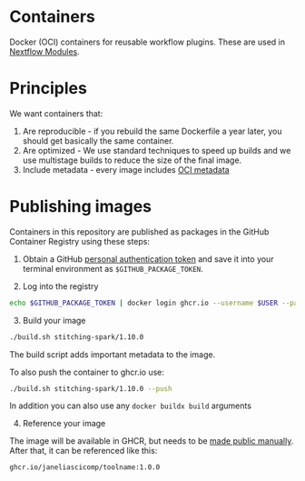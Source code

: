 # Containers

Docker (OCI) containers for reusable workflow plugins. These are used in [Nextflow Modules](https://github.com/JaneliaSciComp/nextflow-modules). 

# Principles

We want containers that:

1) Are reproducible - if you rebuild the same Dockerfile a year later, you should get basically the same container. 
2) Are optimized - We use standard techniques to speed up builds and we use multistage builds to reduce the size of the final image. 
3) Include metadata -  every image includes [OCI metadata](https://specs.opencontainers.org/image-spec/annotations/)

# Publishing images

Containers in this repository are published as packages in the  GitHub Container Registry using these steps: 

1. Obtain a GitHub [personal authentication token](https://docs.github.com/en/authentication/keeping-your-account-and-data-secure/managing-your-personal-access-tokens) and save it into your terminal environment as `$GITHUB_PACKAGE_TOKEN`. 
   
2. Log into the registry

```bash
echo $GITHUB_PACKAGE_TOKEN | docker login ghcr.io --username $USER --password-stdin
```

3. Build your image

```bash
./build.sh stitching-spark/1.10.0
```

The build script adds important metadata to the image.

To also push the container to ghcr.io use:
```bash
./build.sh stitching-spark/1.10.0 --push
```

In addition you can also use any `docker buildx build` arguments

4. Reference your image

The image will be available in GHCR, but needs to be [made public manually](https://docs.github.com/en/packages/learn-github-packages/configuring-a-packages-access-control-and-visibility#configuring-visibility-of-packages-for-your-personal-account). After that, it can be referenced like this:

```bash
ghcr.io/janeliascicomp/toolname:1.0.0
```
